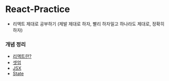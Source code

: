 # React-Practice

- 리액트 제대로 공부하기 (제발 제대로 하자, 빨리 하자밀고 하나라도 제대로, 정확히 하자)

### 개념 정리

- [리액트란?](./concept/01.React.md)
- [셋업](./concept/02.Setup.md)
- [JSX](./concept//03.JSX.md)
- [State](./concept/04.State.md)
